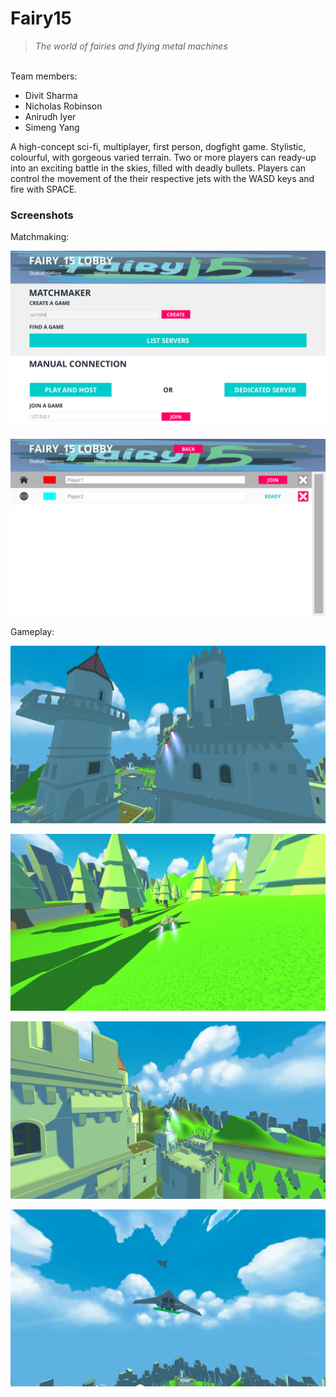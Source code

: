 # Fairy15

> *The world of fairies and flying metal machines*
<br>
Team members:

* Divit Sharma
* Nicholas Robinson
* Anirudh Iyer
* Simeng Yang

A high-concept sci-fi, multiplayer, first person, dogfight game.
Stylistic, colourful, with gorgeous varied terrain. Two or more players can ready-up into an exciting battle in the skies, filled with deadly bullets. Players can control the movement of the their respective jets with the WASD keys and fire with SPACE.

### Screenshots
Matchmaking:

![Main screen](Screenshots/main.png "Main screen")

![Lobby](Screenshots/lobby.png "Lobby")

Gameplay:

![Castle](Screenshots/castle.png "Castle")

![Forest](Screenshots/forest.png "Forest")

![Castle-shooting](Screenshots/castle-shooting.png "Castle-shooting")

![Other Player](Screenshots/player2.png "Other Player")
